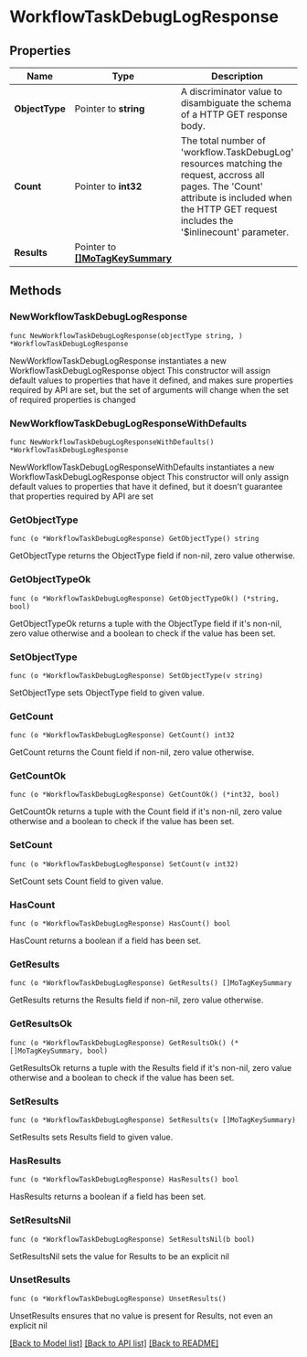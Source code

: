 # WorkflowTaskDebugLogResponse

## Properties

Name | Type | Description | Notes
------------ | ------------- | ------------- | -------------
**ObjectType** | Pointer to **string** | A discriminator value to disambiguate the schema of a HTTP GET response body. | 
**Count** | Pointer to **int32** | The total number of &#39;workflow.TaskDebugLog&#39; resources matching the request, accross all pages. The &#39;Count&#39; attribute is included when the HTTP GET request includes the &#39;$inlinecount&#39; parameter. | [optional] 
**Results** | Pointer to [**[]MoTagKeySummary**](MoTagKeySummary.md) |  | [optional] 

## Methods

### NewWorkflowTaskDebugLogResponse

`func NewWorkflowTaskDebugLogResponse(objectType string, ) *WorkflowTaskDebugLogResponse`

NewWorkflowTaskDebugLogResponse instantiates a new WorkflowTaskDebugLogResponse object
This constructor will assign default values to properties that have it defined,
and makes sure properties required by API are set, but the set of arguments
will change when the set of required properties is changed

### NewWorkflowTaskDebugLogResponseWithDefaults

`func NewWorkflowTaskDebugLogResponseWithDefaults() *WorkflowTaskDebugLogResponse`

NewWorkflowTaskDebugLogResponseWithDefaults instantiates a new WorkflowTaskDebugLogResponse object
This constructor will only assign default values to properties that have it defined,
but it doesn't guarantee that properties required by API are set

### GetObjectType

`func (o *WorkflowTaskDebugLogResponse) GetObjectType() string`

GetObjectType returns the ObjectType field if non-nil, zero value otherwise.

### GetObjectTypeOk

`func (o *WorkflowTaskDebugLogResponse) GetObjectTypeOk() (*string, bool)`

GetObjectTypeOk returns a tuple with the ObjectType field if it's non-nil, zero value otherwise
and a boolean to check if the value has been set.

### SetObjectType

`func (o *WorkflowTaskDebugLogResponse) SetObjectType(v string)`

SetObjectType sets ObjectType field to given value.


### GetCount

`func (o *WorkflowTaskDebugLogResponse) GetCount() int32`

GetCount returns the Count field if non-nil, zero value otherwise.

### GetCountOk

`func (o *WorkflowTaskDebugLogResponse) GetCountOk() (*int32, bool)`

GetCountOk returns a tuple with the Count field if it's non-nil, zero value otherwise
and a boolean to check if the value has been set.

### SetCount

`func (o *WorkflowTaskDebugLogResponse) SetCount(v int32)`

SetCount sets Count field to given value.

### HasCount

`func (o *WorkflowTaskDebugLogResponse) HasCount() bool`

HasCount returns a boolean if a field has been set.

### GetResults

`func (o *WorkflowTaskDebugLogResponse) GetResults() []MoTagKeySummary`

GetResults returns the Results field if non-nil, zero value otherwise.

### GetResultsOk

`func (o *WorkflowTaskDebugLogResponse) GetResultsOk() (*[]MoTagKeySummary, bool)`

GetResultsOk returns a tuple with the Results field if it's non-nil, zero value otherwise
and a boolean to check if the value has been set.

### SetResults

`func (o *WorkflowTaskDebugLogResponse) SetResults(v []MoTagKeySummary)`

SetResults sets Results field to given value.

### HasResults

`func (o *WorkflowTaskDebugLogResponse) HasResults() bool`

HasResults returns a boolean if a field has been set.

### SetResultsNil

`func (o *WorkflowTaskDebugLogResponse) SetResultsNil(b bool)`

 SetResultsNil sets the value for Results to be an explicit nil

### UnsetResults
`func (o *WorkflowTaskDebugLogResponse) UnsetResults()`

UnsetResults ensures that no value is present for Results, not even an explicit nil

[[Back to Model list]](../README.md#documentation-for-models) [[Back to API list]](../README.md#documentation-for-api-endpoints) [[Back to README]](../README.md)



